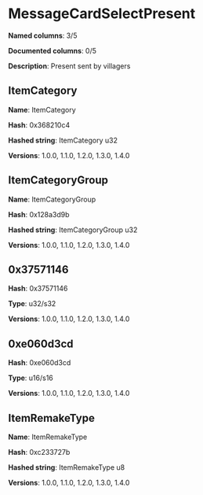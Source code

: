 # MessageCardSelectPresent
**Named columns**: 3/5

**Documented columns**: 0/5

**Description**: Present sent by villagers
## ItemCategory

**Name**: ItemCategory

**Hash**: 0x368210c4

**Hashed string**: ItemCategory u32

**Versions**: 1.0.0, 1.1.0, 1.2.0, 1.3.0, 1.4.0

## ItemCategoryGroup

**Name**: ItemCategoryGroup

**Hash**: 0x128a3d9b

**Hashed string**: ItemCategoryGroup u32

**Versions**: 1.0.0, 1.1.0, 1.2.0, 1.3.0, 1.4.0

## 0x37571146

**Hash**: 0x37571146

**Type**: u32/s32

**Versions**: 1.0.0, 1.1.0, 1.2.0, 1.3.0, 1.4.0

## 0xe060d3cd

**Hash**: 0xe060d3cd

**Type**: u16/s16

**Versions**: 1.0.0, 1.1.0, 1.2.0, 1.3.0, 1.4.0

## ItemRemakeType

**Name**: ItemRemakeType

**Hash**: 0xc233727b

**Hashed string**: ItemRemakeType u8

**Versions**: 1.0.0, 1.1.0, 1.2.0, 1.3.0, 1.4.0

